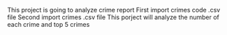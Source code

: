 This project is going to analyze crime report
First import crimes code .csv file 
Second import crimes .csv file
This porject will analyze the number of each crime and top 5 crimes
